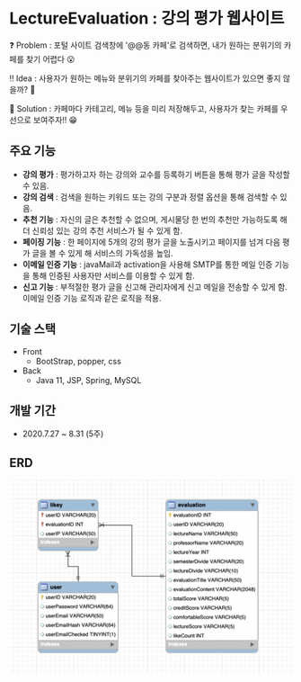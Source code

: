 # LectureEvaluation : 강의 평가 웹사이트

❓ Problem : 포털 사이트 검색창에 '@@동 카페'로 검색하면, 내가 원하는 분위기의 카페를 찾기 어렵다 😮

‼ Idea : 사용자가 원하는 메뉴와 분위기의 카페를 찾아주는 웹사이트가 있으면 좋지 않을까? 🤔

💯 Solution : 카페마다 카테고리, 메뉴 등을 미리 저장해두고, 사용자가 찾는 카페를 우선으로 보여주자!! 😁


## 주요 기능

- **강의 평가** : 평가하고자 하는 강의와 교수를 등록하기 버튼을 통해 평가 글을 작성할 수 있음.
- **강의 검색** : 검색을 원하는 키워드 또는 강의 구분과 정렬 옵션을 통해 검색할 수 있음.
- **추천 기능** : 자신의 글은 추천할 수 없으며, 게시물당 한 번의 추천만 가능하도록 해 더 신뢰성 있는 강의 추천 서비스가 될 수 있게 함.
- **페이징 기능** : 한 페이지에 5개의 강의 평가 글을 노출시키고 페이지를 넘겨 다음 평가 글을 볼 수 있게 해 서비스의 가독성을 높임.
- **이메일 인증 기능** : javaMail과 activation을 사용해 SMTP를 통한 메일 인증 기능을 통해 인증된 사용자만 서비스를 이용할 수 있게 함.
- **신고 기능** : 부적절한 평가 글을 신고해 관리자에게 신고 메일을 전송할 수 있게 함. 이메일 인증 기능 로직과 같은 로직을 적용.


## 기술 스택

- Front
    - BootStrap, popper, css
- Back
    - Java 11, JSP, Spring, MySQL


## 개발 기간

- 2020.7.27 ~ 8.31  (5주)
    

## ERD
![DB](./Lecture_Evaluation_ERD.png)
